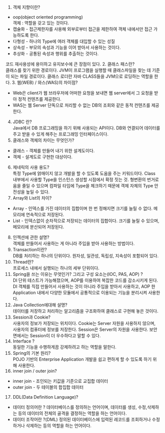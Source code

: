 1. 객체 지향이란?<br>
- oop(object oriented programming)<br>
객체 : 역할을 갖고 있는 것이다. 
- 캡슐화 - 접근제한자를 사용해 외부로부터 접근을 제한하여 객체 내에서만 접근 가능하도록 한다.
- 다형성 - 하나의 Type에 여러 객체를 대입할 수 있는 성질
- 상속성 - 부모의 속성과 기능을 이어 받아서 사용하는 것이다.
- 추상화 - 공통된 속성과 행위를 추출하는 것이다.

코드 재사용성에 용이하고 유지보수에 큰 장점이 있다.
2. 클래스 패스란?<br>
클래스를 찾기 위한 경로이다. JVM이 프로그램을 실행할 때 클래스파일을 찾는 데 기준이 되는 파일 경로이다.
클래스 로더란 자바 CLASS들을 JVM으로 로딩하는 역할을 한다.
3. 웹(WEB) / 와스(WAS)의 차이점?
- Web은 client가 웹 브라우저에 어떠한 요청을 보내면 웹 server에서 그 요청을 받아 정적 컨텐츠를 제공한다.
- WAS는 웹 Server 단독으로 처리할 수 없는 DB의 조회와 같은 동적 컨텐츠를 제공한다.
4. JDBC 란?<br>
Java에서 DB 프로그래밍을 하기 위해 사용되는 API이다. DB와 연결되어 데이터를 주고 받을 수 있게 해주는 프로그래밍
인터페이스이다.
5. 클래스와 객체의 차이는 무엇인가?
- 클래스 - 객체를 만들어 내기 위한 설계도이다.
- 객체 - 설계도로 구현한 대상이다.
6. 제네릭의 사용 용도?<br>
특정 Type에 얽매이지 않고 개발을 할 수 있도록 도움을 주는 키워드이다. Class 내부에서 사용할 Type을 인스턴스 생성할 시점에서 확정 짓는 것.
형변환의 번거로움을 줄일 수 있으며 컴파일 타임에 Type을 체크하기 때문에 객체 자체의 Type 안전성을 높일 수 있다.
7. Array와 List의 차이?
- Array - 인덱스를 가진 데이터의 집합이며 한 번 정해지면 크기를 늘릴 수 없다. 메모리에 연속적으로 저장된다.
- List - 인덱스없이 순차적으로 저장되는 데이터의 집합이다. 크기를 늘릴 수 있으며, 메모리에 분산되어 저장된다.
8. 인젝션에 관한 설명?<br>
객체를 만들어서 사용하는 게 아니라 주입을 받아 사용하는 방법이다.
9. Transaction이란?<br>
DB를 처리하는 하나의 단위이다. 원자성, 일관성, 독립성, 지속성이 포함되어 있다.
10. Thread란?<br>
프로세스 내에서 실행되는 하나의 세부 단위이다.
11. Spring을 쓰는 이유는 무엇인가? 그리고 구성 요소는(IOC, PAS, AOP) ?<br>
DI 단위 테스트가 가능해졌으며, AOP를 이용하여 복잡한 코드를 감소시키게 된다.
DI 객체를 직접 만들어서 사용하는 것이 아니라 주입을 받아서 사용하고, AOP 한 Application 내에서 다양한 모듈에서 공통적으로 이용되는 기능을 분리시켜 사용한다.
12. Java Collection에대해 설명? <br>
데이터를 저장하고 처리하는 알고리즘을 구조화하여 클래스로 구현해 놓은 것이다.
13. Session과 Cookie?<br>
사용자의 정보가 저장되는 위치이다. Cookie는 Server 자원을 사용하지 않으며, 사용자의 컴퓨터에 정보를 저장한다. Session은
Server의 자원을 사용한다. 보안 면에서는 Session이 더 우수하다고 말할 수 있다. 
14. Interface ?<br>
    동일한 기능을 수행하게끔 강제하려고 하는 역할을 말한다.
15. Spring의 기본 원리?<br>
POJO 기반의 Enterprise Application 개발을 쉽고 편하게 할 수 있도록 하기 위해 사용한다.
16. inner join / outer join?<br>
- inner join - 조인되는 키값을 기준으로 교집합 데이터 
- outer join - 두 테이블의 합집합 데이터
17. DDL(Data Definition Language)?
- 데이터 정의어란 ? 데이터베이스를 정의하는 언어이며, 데이터를 생성, 수정,삭제하는 등의 데이터의 전체의 골격을 결정하는 역할을 하는 언어이다.
- 데이터 조작어란 ?(DML) 정의된 데이터베이스에 입력된 레코드를 조회하거나 수정하거나 삭제하는 등의 역할을 하는 언어이다.